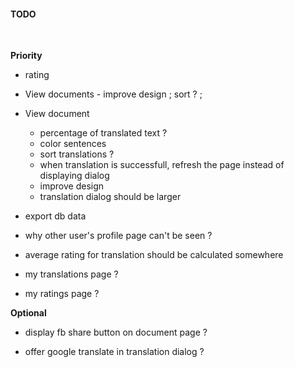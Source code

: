 
#### TODO
<br>

**Priority**

- rating

- View documents - improve design ; sort ? ;

- View document
	- percentage of translated text ?
	- color sentences
	- sort translations ?
	- when translation is successfull, refresh the page instead of displaying dialog
	- improve design
	- translation dialog should be larger

- export db data

- why other user's profile page can't be seen ?

- average rating for translation should be calculated somewhere

- my translations page ?

- my ratings page ?


**Optional**

- display fb share button on document page ?

- offer google translate in translation dialog ?

